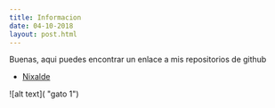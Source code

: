 ```yaml
---
title: Informacion
date: 04-10-2018
layout: post.html
---
```

Buenas, aqui puedes encontrar un enlace a mis repositorios de github
- [Nixalde](https://github.com/Nixalde)

![alt text]( "gato 1")
